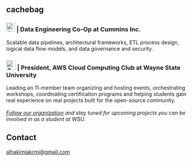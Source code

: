 cachebag
-
### <img src="https://media.licdn.com/dms/image/v2/D560BAQGQf222hCAvoQ/company-logo_100_100/company-logo_100_100/0/1700575833581/cummins_inc_logo?e=1746057600&v=beta&t=ewqN5ZrHfCH_iJ3PRUAzgvg3i_QK2RrOz-k3elzFqvU" alt="Cummins Inc Logo" width="24" height="24" /> | **Data Engineering Co-Op at Cummins Inc.**
Scalable data pipelines, architectural frameworks, ETL process design, logical data flow models, and data governance and security. 

### <img src="https://media.licdn.com/dms/image/v2/C560BAQER_QnUTXrPJw/company-logo_100_100/company-logo_100_100/0/1670264051233/amazon_web_services_logo?e=1746057600&v=beta&t=utbJOKV3kEN4odkemVy1UlMV7aE5FonqmVbftJJ9e2U" alt="Cummins Inc Logo" width="26" height="26" /> | **President, AWS Cloud Computing Club at Wayne State University**  
Leading an 11-member team organizing and hosting events, orchestrating workshops, coordinating certification programs and helping students gain real experience on real projects built for the open-source community.
<br>
<br>
*[Follow our organization](https://github.com/AWS-WSU) and stay tuned for upcoming projects you can be involved in as a student at WSU.*

## Contact
alhakimiakrmj@gmail.com

